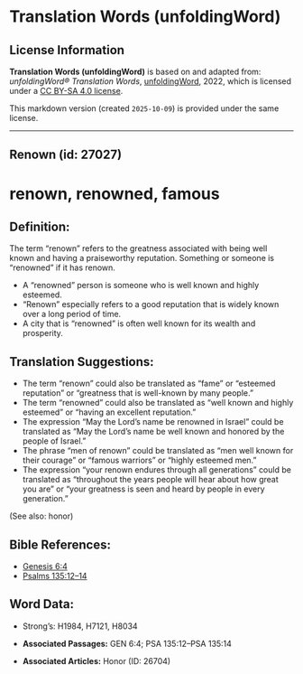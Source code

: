 # Translation Words (unfoldingWord)

## License Information

**Translation Words (unfoldingWord)** is based on and adapted from: _unfoldingWord® Translation Words_, [unfoldingWord](https://unfoldingword.org/utw), 2022, which is licensed under a [CC BY-SA 4.0 license](https://creativecommons.org/licenses/by-sa/4.0/legalcode.en).

This markdown version (created `2025-10-09`) is provided under the same license.



--------------------------------

## Renown (id: 27027)

renown, renowned, famous
========================

Definition:
-----------

The term “renown” refers to the greatness associated with being well known and having a praiseworthy reputation. Something or someone is “renowned” if it has renown.

* A “renowned” person is someone who is well known and highly esteemed.
* “Renown” especially refers to a good reputation that is widely known over a long period of time.
* A city that is “renowned” is often well known for its wealth and prosperity.

Translation Suggestions:
------------------------

* The term “renown” could also be translated as “fame” or “esteemed reputation” or “greatness that is well\-known by many people.”
* The term “renowned” could also be translated as “well known and highly esteemed” or “having an excellent reputation.”
* The expression “May the Lord’s name be renowned in Israel” could be translated as “May the Lord’s name be well known and honored by the people of Israel.”
* The phrase “men of renown” could be translated as “men well known for their courage” or “famous warriors” or “highly esteemed men.”
* The expression “your renown endures through all generations” could be translated as “throughout the years people will hear about how great you are” or “your greatness is seen and heard by people in every generation.”

(See also: honor)

Bible References:
-----------------

* [Genesis 6:4](https://ref.ly/Gen6:4)
* [Psalms 135:12–14](https://ref.ly/Ps135:12-Ps135:14)

Word Data:
----------

* Strong’s: H1984, H7121, H8034

* **Associated Passages:** GEN 6:4; PSA 135:12–PSA 135:14
* **Associated Articles:** Honor (ID: 26704)

